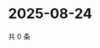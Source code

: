 # 2025-08-24

共 0 条

<!-- BEGIN ZHIHUQUESTIONS -->
<!-- 最后更新时间 Sun Aug 24 2025 06:10:02 GMT+0800 (China Standard Time) -->

<!-- END ZHIHUQUESTIONS -->
